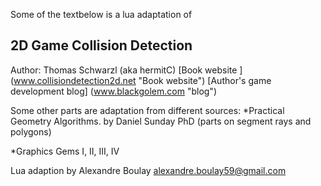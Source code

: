 Some of the textbelow is a lua adaptation of

  ##  2D Game Collision Detection

Author: Thomas Schwarzl (aka hermitC)
[Book website ] (www.collisiondetection2d.net "Book website")
[Author's game development blog] (www.blackgolem.com "blog")

Some other parts are adaptation from different sources:
*Practical Geometry Algorithms. by Daniel Sunday PhD
(parts on segment rays and polygons)

*Graphics Gems I, II, III, IV


Lua adaption by Alexandre Boulay
alexandre.boulay59@gmail.com
